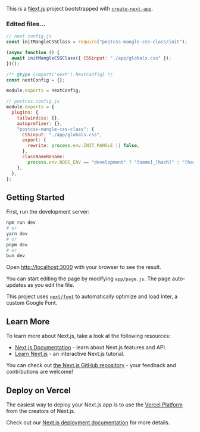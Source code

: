 This is a [Next.js](https://nextjs.org/) project bootstrapped with [`create-next-app`](https://github.com/vercel/next.js/tree/canary/packages/create-next-app).


### Edited files...

```js
// next.config.js
const initMangleCSSClass = require("postcss-mangle-css-class/init");

(async function () {
  await initMangleCSSClass({ CSSinput: "./app/globals.css" });
})();

/** @type {import('next').NextConfig} */
const nextConfig = {};

module.exports = nextConfig;
```

```js
// postcss.config.js 
module.exports = {
  plugins: {
    tailwindcss: {},
    autoprefixer: {},
    "postcss-mangle-css-class": {
      CSSinput: "./app/globals.css",
      export: {
        rewrite: process.env.INIT_MANGLE || false,
      },
      classNameRename:
        process.env.NODE_ENV == "development" ? "[name]_[hash]" : "[hash]",
    },
  },
};
```

## Getting Started

First, run the development server:

```bash
npm run dev
# or
yarn dev
# or
pnpm dev
# or
bun dev
```

Open [http://localhost:3000](http://localhost:3000) with your browser to see the result.

You can start editing the page by modifying `app/page.js`. The page auto-updates as you edit the file.

This project uses [`next/font`](https://nextjs.org/docs/basic-features/font-optimization) to automatically optimize and load Inter, a custom Google Font.

## Learn More

To learn more about Next.js, take a look at the following resources:

- [Next.js Documentation](https://nextjs.org/docs) - learn about Next.js features and API.
- [Learn Next.js](https://nextjs.org/learn) - an interactive Next.js tutorial.

You can check out [the Next.js GitHub repository](https://github.com/vercel/next.js/) - your feedback and contributions are welcome!

## Deploy on Vercel

The easiest way to deploy your Next.js app is to use the [Vercel Platform](https://vercel.com/new?utm_medium=default-template&filter=next.js&utm_source=create-next-app&utm_campaign=create-next-app-readme) from the creators of Next.js.

Check out our [Next.js deployment documentation](https://nextjs.org/docs/deployment) for more details.
